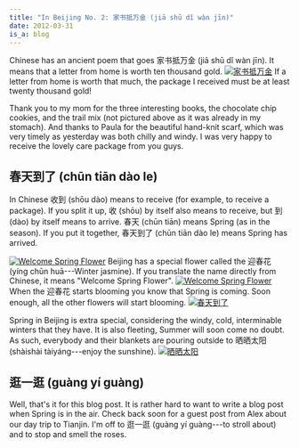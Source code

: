 ```yaml
---
title: "In Beijing No. 2: 家书抵万金 (jiā shū dǐ wàn jīn)"
date: 2012-03-31
is_a: blog
---
```

Chinese has an ancient poem that goes 家书抵万金 (jiā shū dǐ wàn jīn).  It means
that a letter from home is worth ten thousand gold.
[![家书抵万金](http://farm8.staticflickr.com/7251/7026231927_e718156bcf.jpg)](http://www.flickr.com/photos/rockymeza/7026231927/)
If a letter from home is worth that much, the package I received must be at
least twenty thousand gold!

Thank you to my mom for the three interesting books, the chocolate chip cookies,
and the trail mix (not pictured above as it was already in my stomach).  And
thanks to Paula for the beautiful hand-knit scarf, which was very timely as
yesterday was both chilly and windy.  I was very happy to receive the lovely
care package from you guys.


## 春天到了 (chūn tiān dào le)
In Chinese 收到 (shōu dào) means to receive (for example, to receive a package).
If you split it up, 收 (shōu) by itself also means to receive, but 到 (dào) by
itself means to arrive.  春天 (chūn tiān) means Spring (as in the season).  If
you put it together, 春天到了 (chūn tiān dào le) means Spring has arrived.

[![Welcome Spring
Flower](http://farm7.staticflickr.com/6119/7023950079_069ddfd7c5.jpg)](http://www.flickr.com/photos/rockymeza/7023950079/)
Beijing has a special flower called the 迎春花 (yíng chūn huā---Winter jasmine).
If you translate the name directly from Chinese, it means "Welcome Spring
Flower".  [![Welcome Spring
Flower](http://farm7.staticflickr.com/6052/6877865906_f1aa3eaf03.jpg)](http://www.flickr.com/photos/rockymeza/6877865906/)
When the 迎春花 starts blooming you know that Spring is coming.  Soon enough,
all the other flowers will start blooming.
[![春天到了](http://farm8.staticflickr.com/7093/7026229485_9439d26426.jpg)](http://www.flickr.com/photos/rockymeza/7026229485/)

Spring in Beijing is extra special, considering the windy, cold, interminable
winters that they have.  It is also fleeting, Summer will soon come no doubt.
As such, everybody and their blankets are pouring outside to 晒晒太阳 (shàishài
tàiyáng---enjoy the sunshine).
[![晒晒太阳](http://farm7.staticflickr.com/6097/6877862516_daf1f1f7f6.jpg)](http://www.flickr.com/photos/rockymeza/6877862516/)

## 逛一逛 (guàng yí guàng)
Well, that's it for this blog post.  It is rather hard to want to write a blog
post when Spring is in the air.  Check back soon for a guest post from Alex
about our day trip to Tianjin.  I'm off to 逛一逛 (guàng yí guàng---to stroll
about) and to stop and smell the roses.
